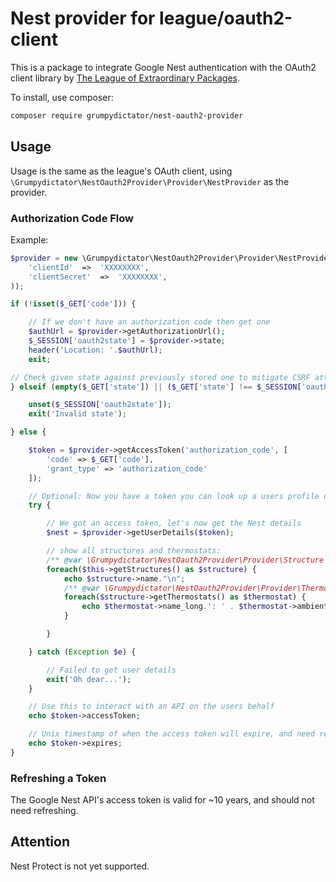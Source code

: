 # Nest provider for league/oauth2-client

This is a package to integrate Google Nest authentication with the OAuth2 client library by
[The League of Extraordinary Packages](https://github.com/thephpleague/oauth2-client).

To install, use composer:

```bash
composer require grumpydictator/nest-oauth2-provider
```

## Usage

Usage is the same as the league's OAuth client, using `\Grumpydictator\NestOauth2Provider\Provider\NestProvider` as the provider.

### Authorization Code Flow


Example:

```php
$provider = new \Grumpydictator\NestOauth2Provider\Provider\NestProvider([
    'clientId'  =>  'XXXXXXXX',
    'clientSecret'  =>  'XXXXXXXX',
));

if (!isset($_GET['code'])) {

    // If we don't have an authorization code then get one
    $authUrl = $provider->getAuthorizationUrl();
    $_SESSION['oauth2state'] = $provider->state;
    header('Location: '.$authUrl);
    exit;

// Check given state against previously stored one to mitigate CSRF attack
} elseif (empty($_GET['state']) || ($_GET['state'] !== $_SESSION['oauth2state'])) {

    unset($_SESSION['oauth2state']);
    exit('Invalid state');

} else {

    $token = $provider->getAccessToken('authorization_code', [
    	'code' => $_GET['code'],
    	'grant_type' => 'authorization_code'
    ]);

    // Optional: Now you have a token you can look up a users profile data
    try {

        // We got an access token, let's now get the Nest details
        $nest = $provider->getUserDetails($token);

        // show all structures and thermostats:
        /** @var \Grumpydictator\NestOauth2Provider\Provider\Structure $structure */
        foreach($this->getStructures() as $structure) {
            echo $structure->name."\n"; 
            /** @var \Grumpydictator\NestOauth2Provider\Provider\Thermostat $thermostat */
            foreach($structure->getThermostats() as $thermostat) {
                echo $thermostat->name_long.': ' . $thermostat->ambient_temperature_c.'C'."\n";
            }

        }

    } catch (Exception $e) {

        // Failed to get user details
        exit('Oh dear...');
    }

    // Use this to interact with an API on the users behalf
    echo $token->accessToken;

    // Unix timestamp of when the access token will expire, and need refreshing
    echo $token->expires;
}
```

### Refreshing a Token

The Google Nest API's access token is valid for ~10 years, and should not need refreshing.

## Attention

Nest Protect is not yet supported.